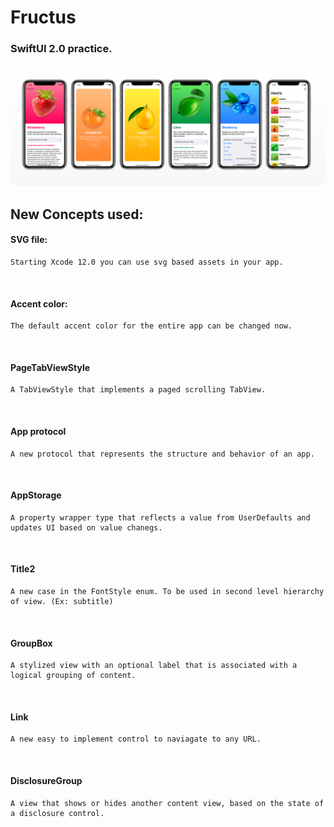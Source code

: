 # Fructus


### SwiftUI 2.0 practice.

<p float="left">
<img src ="Fructus.png"  />      
</p>

## New Concepts used:

#### SVG file: 
```
Starting Xcode 12.0 you can use svg based assets in your app.
```
<br/>

#### Accent color:
```
The default accent color for the entire app can be changed now.
```

<br/>

#### PageTabViewStyle
```
A TabViewStyle that implements a paged scrolling TabView.
```

<br/>

#### App protocol 
```
A new protocol that represents the structure and behavior of an app.
```

<br/>

#### AppStorage
```
A property wrapper type that reflects a value from UserDefaults and updates UI based on value chanegs.
```

<br/>

#### Title2
```
A new case in the FontStyle enum. To be used in second level hierarchy of view. (Ex: subtitle)
```

<br/>

#### GroupBox 
```
A stylized view with an optional label that is associated with a logical grouping of content.
```

<br/>

#### Link
```
A new easy to implement control to naviagate to any URL.
```

<br/>

#### DisclosureGroup 
```
A view that shows or hides another content view, based on the state of a disclosure control.
```
